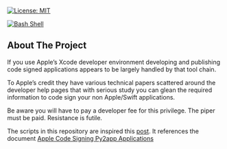 [![License: MIT](https://img.shields.io/badge/License-MIT-yellow.svg)](https://opensource.org/licenses/MIT)

[![Bash Shell](https://badges.frapsoft.com/bash/v1/bash.png?v=103)](https://github.com/ellerbrock/open-source-badges/)

## About The Project
If you use Apple’s Xcode developer environment developing and publishing code signed applications appears to be largely handled by that tool chain.  

To Apple’s credit they have various technical papers scattered around the developer help pages that with serious study you can glean the required information to code sign your non Apple/Swift applications.  

Be aware you will have to pay a developer fee for this privilege.  The piper must be paid.  Resistance is futile.

The scripts in this repository are inspired this [post](https://hsanchezii.wordpress.com/2021/10/06/code-signing-python-py2app-applications/).  It references the document [Apple Code Signing Py2app Applications](https://www.scribd.com/document/530430186/Code-Signing-Py2App-Applications)

